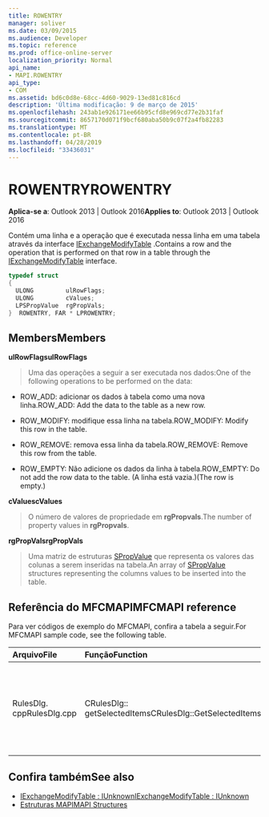 ```yaml
---
title: ROWENTRY
manager: soliver
ms.date: 03/09/2015
ms.audience: Developer
ms.topic: reference
ms.prod: office-online-server
localization_priority: Normal
api_name:
- MAPI.ROWENTRY
api_type:
- COM
ms.assetid: bd6c0d8e-68cc-4d60-9029-13ed81c816cd
description: 'Última modificação: 9 de março de 2015'
ms.openlocfilehash: 243ab1e926171ee66b95cfd8e969cd77e2b31faf
ms.sourcegitcommit: 8657170d071f9bcf680aba50b9c07f2a4fb82283
ms.translationtype: MT
ms.contentlocale: pt-BR
ms.lasthandoff: 04/28/2019
ms.locfileid: "33436031"
---
```

# <a name="rowentry"></a><span data-ttu-id="5d19b-103">ROWENTRY</span><span class="sxs-lookup"><span data-stu-id="5d19b-103">ROWENTRY</span></span>

<span data-ttu-id="5d19b-104">**Aplica-se a**: Outlook 2013 | Outlook 2016</span><span class="sxs-lookup"><span data-stu-id="5d19b-104">**Applies to**: Outlook 2013 | Outlook 2016</span></span> 
  
<span data-ttu-id="5d19b-105">Contém uma linha e a operação que é executada nessa linha em uma tabela através da interface [IExchangeModifyTable](iexchangemodifytableiunknown.md) .</span><span class="sxs-lookup"><span data-stu-id="5d19b-105">Contains a row and the operation that is performed on that row in a table through the [IExchangeModifyTable](iexchangemodifytableiunknown.md) interface.</span></span> 
  
```cpp
typedef struct
{
  ULONG         ulRowFlags;
  ULONG         cValues;
  LPSPropValue  rgPropVals;
}  ROWENTRY, FAR * LPROWENTRY;
```

## <a name="members"></a><span data-ttu-id="5d19b-106">Members</span><span class="sxs-lookup"><span data-stu-id="5d19b-106">Members</span></span>

<span data-ttu-id="5d19b-107">**ulRowFlags**</span><span class="sxs-lookup"><span data-stu-id="5d19b-107">**ulRowFlags**</span></span>
  
> <span data-ttu-id="5d19b-108">Uma das operações a seguir a ser executada nos dados:</span><span class="sxs-lookup"><span data-stu-id="5d19b-108">One of the following operations to be performed on the data:</span></span> 
    
  - <span data-ttu-id="5d19b-109">ROW_ADD: adicionar os dados à tabela como uma nova linha.</span><span class="sxs-lookup"><span data-stu-id="5d19b-109">ROW_ADD: Add the data to the table as a new row.</span></span>
      
  - <span data-ttu-id="5d19b-110">ROW_MODIFY: modifique essa linha na tabela.</span><span class="sxs-lookup"><span data-stu-id="5d19b-110">ROW_MODIFY: Modify this row in the table.</span></span>
      
  - <span data-ttu-id="5d19b-111">ROW_REMOVE: remova essa linha da tabela.</span><span class="sxs-lookup"><span data-stu-id="5d19b-111">ROW_REMOVE: Remove this row from the table.</span></span>
      
  - <span data-ttu-id="5d19b-112">ROW_EMPTY: Não adicione os dados da linha à tabela.</span><span class="sxs-lookup"><span data-stu-id="5d19b-112">ROW_EMPTY: Do not add the row data to the table.</span></span> <span data-ttu-id="5d19b-113">(A linha está vazia.)</span><span class="sxs-lookup"><span data-stu-id="5d19b-113">(The row is empty.)</span></span>
    
<span data-ttu-id="5d19b-114">**cValues**</span><span class="sxs-lookup"><span data-stu-id="5d19b-114">**cValues**</span></span>
  
> <span data-ttu-id="5d19b-115">O número de valores de propriedade em **rgPropvals**.</span><span class="sxs-lookup"><span data-stu-id="5d19b-115">The number of property values in **rgPropvals**.</span></span>
    
<span data-ttu-id="5d19b-116">**rgPropVals**</span><span class="sxs-lookup"><span data-stu-id="5d19b-116">**rgPropVals**</span></span>
  
> <span data-ttu-id="5d19b-117">Uma matriz de estruturas [SPropValue](spropvalue.md) que representa os valores das colunas a serem inseridas na tabela.</span><span class="sxs-lookup"><span data-stu-id="5d19b-117">An array of [SPropValue](spropvalue.md) structures representing the columns values to be inserted into the table.</span></span> 
    
## <a name="mfcmapi-reference"></a><span data-ttu-id="5d19b-118">Referência do MFCMAPI</span><span class="sxs-lookup"><span data-stu-id="5d19b-118">MFCMAPI reference</span></span>

<span data-ttu-id="5d19b-119">Para ver códigos de exemplo do MFCMAPI, confira a tabela a seguir.</span><span class="sxs-lookup"><span data-stu-id="5d19b-119">For MFCMAPI sample code, see the following table.</span></span>
  
|<span data-ttu-id="5d19b-120">**Arquivo**</span><span class="sxs-lookup"><span data-stu-id="5d19b-120">**File**</span></span>|<span data-ttu-id="5d19b-121">**Função**</span><span class="sxs-lookup"><span data-stu-id="5d19b-121">**Function**</span></span>|<span data-ttu-id="5d19b-122">**Comentário**</span><span class="sxs-lookup"><span data-stu-id="5d19b-122">**Comment**</span></span>|
|:-----|:-----|:-----|
|<span data-ttu-id="5d19b-123">RulesDlg. cpp</span><span class="sxs-lookup"><span data-stu-id="5d19b-123">RulesDlg.cpp</span></span>  <br/> |<span data-ttu-id="5d19b-124">CRulesDlg:: getSelectedItems</span><span class="sxs-lookup"><span data-stu-id="5d19b-124">CRulesDlg::GetSelectedItems</span></span>  <br/> |<span data-ttu-id="5d19b-125">Usado para criar uma lista de regras selecionadas para ações **modificadas** subsequentes.</span><span class="sxs-lookup"><span data-stu-id="5d19b-125">Used to build a list of selected rules for subsequent **ModifyTable** actions.</span></span>  <br/> |
   
## <a name="see-also"></a><span data-ttu-id="5d19b-126">Confira também</span><span class="sxs-lookup"><span data-stu-id="5d19b-126">See also</span></span>
  
- [<span data-ttu-id="5d19b-127">IExchangeModifyTable : IUnknown</span><span class="sxs-lookup"><span data-stu-id="5d19b-127">IExchangeModifyTable : IUnknown</span></span>](iexchangemodifytableiunknown.md)
- [<span data-ttu-id="5d19b-128">Estruturas MAPI</span><span class="sxs-lookup"><span data-stu-id="5d19b-128">MAPI Structures</span></span>](mapi-structures.md)

